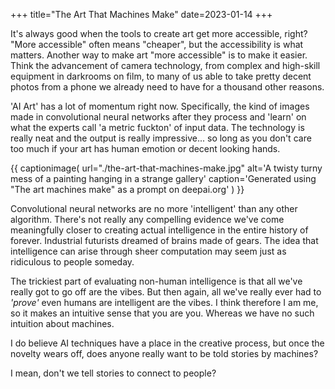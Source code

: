 +++
title="The Art That Machines Make"
date=2023-01-14
+++

It's always good when the tools to create art get more accessible, right?
"More accessible" often means "cheaper", but the accessibility is what matters.
Another way to make art "more accessible" is to make it easier.
Think the advancement of camera technology, from complex and high-skill equipment 
in darkrooms on film, to many of us able to take pretty decent photos from a phone
we already need to have for a thousand other reasons.

'AI Art' has a lot of momentum right now.
Specifically, the kind of images made in convolutional
neural networks after they process and 'learn' on what the experts call 'a metric fuckton' of input data.
The technology is really neat and the output is really impressive... so long as
you don't care too much if your art has human emotion or decent looking hands.

{{ captionimage(
  url="./the-art-that-machines-make.jpg"
  alt='A twisty turny mess of a painting hanging in a strange gallery'
  caption='Generated using "The art machines make" as a prompt on deepai.org'
) }}

Convolutional neural networks are no more 'intelligent' than any other algorithm.
There's not really any compelling evidence we've come meaningfully closer to creating
actual intelligence in the entire history of forever.
Industrial futurists dreamed of brains made of gears.
The idea that intelligence can arise through sheer computation may
seem just as ridiculous to people someday.

The trickiest part of evaluating non-human intelligence is that all we've really
got to go off are the vibes.
But then again, all we've really ever had to *'prove'* even humans are intelligent
are the vibes.
I think therefore I am me, so it makes an intuitive sense that you are you.
Whereas we have no such intuition about machines.

I do believe AI techniques have a place in the creative process,
but once the novelty wears off, does anyone really want to be
told stories by machines?

I mean, don't we tell stories to connect to people?
